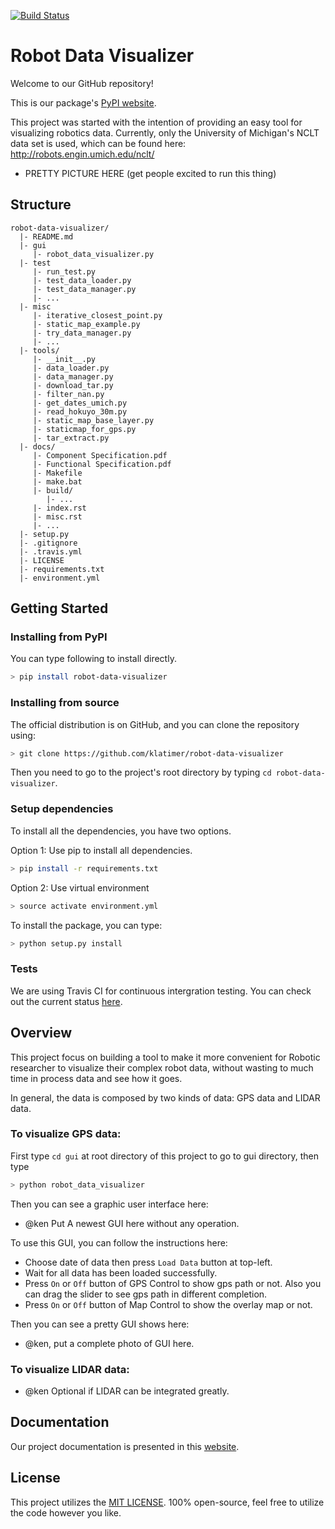 [![Build Status](https://travis-ci.org/klatimer/robot-data-visualizer.svg?branch=dev)](https://travis-ci.org/klatimer/robot-data-visualizer)

# Robot Data Visualizer
Welcome to our GitHub repository!

This is our package's [PyPI website](https://pypi.org/project/robot-data-visualizer/).

This project was started with the intention of providing an easy tool for
visualizing robotics data. Currently, only the University of Michigan's
NCLT data set is used, which can be found here: http://robots.engin.umich.edu/nclt/

* PRETTY PICTURE HERE (get people excited to run this thing)

## Structure
    robot-data-visualizer/
      |- README.md
      |- gui
         |- robot_data_visualizer.py
      |- test
         |- run_test.py
         |- test_data_loader.py
         |- test_data_manager.py
         |- ...
      |- misc
         |- iterative_closest_point.py
         |- static_map_example.py
         |- try_data_manager.py
         |- ...
      |- tools/
         |- __init__.py
         |- data_loader.py
         |- data_manager.py
         |- download_tar.py
         |- filter_nan.py
         |- get_dates_umich.py
         |- read_hokuyo_30m.py
         |- static_map_base_layer.py
         |- staticmap_for_gps.py
         |- tar_extract.py
      |- docs/
         |- Component Specification.pdf
         |- Functional Specification.pdf
         |- Makefile
         |- make.bat
         |- build/
            |- ...
         |- index.rst
         |- misc.rst
         |- ...
      |- setup.py
      |- .gitignore
      |- .travis.yml
      |- LICENSE
      |- requirements.txt
      |- environment.yml

## Getting Started

### Installing from PyPI
You can type following to install directly.
```bash
> pip install robot-data-visualizer
```

### Installing from source

The official distribution is on GitHub, and you can clone the repository using:
```bash
> git clone https://github.com/klatimer/robot-data-visualizer
```
Then you need to go to the project's root directory by typing `cd robot-data-visualizer`.

### Setup dependencies
To install all the dependencies, you have two options.

Option 1: Use pip to install all dependencies.
```bash
> pip install -r requirements.txt
```

Option 2: Use virtual environment 
```bash
> source activate environment.yml
```

To install the package, you can type:
```bash
> python setup.py install
```

### Tests
We are using Travis CI for continuous intergration testing. You can check out the current status 
[here](https://travis-ci.org/klatimer/robot-data-visualizer).

## Overview

This project focus on building a tool to make it more convenient for 
Robotic researcher to visualize their complex robot data, 
without wasting to much time in process data and see how it goes.

In general, the data is composed by two kinds of data: GPS data and LIDAR data.


### To visualize GPS data:


First type `cd gui` at root directory of this project to go to gui directory, then type
```bash
> python robot_data_visualizer
```

Then you can see a graphic user interface here:
* @ken Put A newest GUI here without any operation.

To use this GUI, you can follow the instructions here:
* Choose date of data then press `Load Data` button at top-left.
* Wait for all data has been loaded successfully.
* Press `On` or `Off` button of GPS Control to show gps path or not. Also you can drag the slider to see gps path in different completion.
* Press `On` or `Off` button of Map Control to show the overlay map or not.

Then you can see a pretty GUI shows here:
* @ken, put a complete photo of GUI here.


### To visualize LIDAR data:
* @ken Optional if LIDAR can be integrated greatly.


## Documentation
Our project documentation is presented in this [website](https://wh1210.github.io/documentation/).

## License
This project utilizes the [MIT LICENSE](LICENSE).
100% open-source, feel free to utilize the code however you like. 


